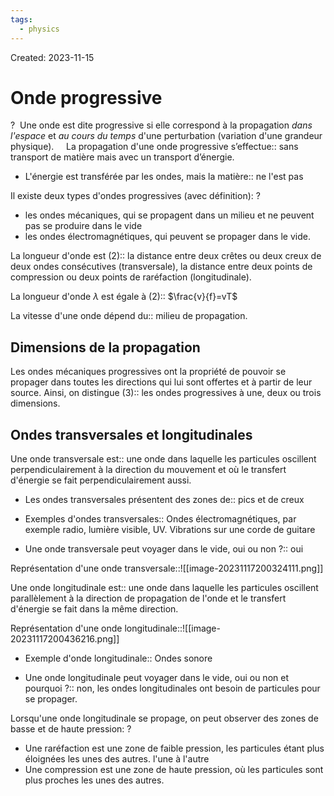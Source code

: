 ```yaml
---
tags:
  - physics
---
```

Created: 2023-11-15

# Onde progressive
?
 Une onde est dite progressive si elle correspond à la propagation _dans l'espace_ et _au cours du temps_ d'une perturbation (variation d'une grandeur physique).
 <!--SR:!2023-11-29,1,147-->
 
La propagation d'une onde progressive s’effectue:: sans transport de matière mais avec un transport d’énergie.
<!--SR:!2023-12-16,7,180-->


- L'énergie est transférée par les ondes, mais la matière:: ne l'est pas
<!--SR:!2023-12-16,17,250-->

Il existe deux types d'ondes progressives (avec définition):
?
- les ondes mécaniques, qui se propagent dans un milieu et ne peuvent pas se produire dans le vide
- les ondes électromagnétiques, qui peuvent se propager dans le vide.
<!--SR:!2023-12-19,14,207-->

La longueur d'onde est (2):: la distance entre deux crêtes ou deux creux de deux ondes consécutives (transversale), la distance entre deux points de compression ou deux points de raréfaction (longitudinale).
<!--SR:!2023-12-13,10,218-->

La longueur d'onde $\lambda$ est égale à (2):: $\frac{v}{f}=vT$
<!--SR:!2023-12-30,27,250-->

La vitesse d'une onde dépend du:: milieu de propagation.
<!--SR:!2023-12-15,9,238-->

## Dimensions de la propagation
Les ondes mécaniques progressives ont la propriété de pouvoir se propager dans toutes les directions qui lui sont offertes et à partir de leur source. Ainsi, on distingue (3):: les ondes progressives à une, deux ou trois dimensions.
<!--SR:!2023-12-16,16,250-->

## Ondes transversales et longitudinales
Une onde transversale est:: une onde dans laquelle les particules oscillent perpendiculairement à la direction du mouvement et où le transfert d'énergie se fait perpendiculairement aussi.
<!--SR:!2023-12-10,4,147-->
- Les ondes transversales présentent des zones de:: pics et de creux
<!--SR:!2023-12-11,12,230-->
- Exemples d'ondes transversales:: Ondes électromagnétiques, par exemple radio, lumière visible, UV. Vibrations sur une corde de guitare
<!--SR:!2023-12-22,20,250-->
- Une onde transversale peut voyager dans le vide, oui ou non ?:: oui
<!--SR:!2023-12-20,20,267-->

Représentation d'une onde transversale::![[image-20231117200324111.png]]
<!--SR:!2023-12-23,21,250-->


Une onde longitudinale est:: une onde dans laquelle les particules oscillent parallèlement à la direction de propagation de l'onde et le transfert d'énergie se fait dans la même direction.
<!--SR:!2023-12-11,9,210-->

Représentation d'une onde longitudinale::![[image-20231117200436216.png]]
<!--SR:!2023-12-24,19,230-->

- Exemple d'onde longitudinale:: Ondes sonore
<!--SR:!2023-12-29,23,247-->
- Une onde longitudinale peut voyager dans le vide, oui ou non et pourquoi ?:: non, les ondes longitudinales ont besoin de particules pour se propager.
<!--SR:!2023-12-11,14,247-->

Lorsqu'une onde longitudinale se propage, on peut observer des zones de basse et de haute pression:
?
- Une raréfaction est une zone de faible pression, les particules étant plus éloignées les unes des autres. l'une à l'autre
- Une compression est une zone de haute pression, où les particules sont plus proches les unes des autres.
<!--SR:!2023-12-10,13,247-->

